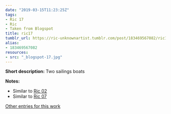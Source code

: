 ```yaml
---
date: "2019-03-15T11:23:25Z"
tags:
- Ric 17
- Ric
- Taken from Blogspot
title: ric17
tumblr_url: https://ric-unknownartist.tumblr.com/post/183469567082/ric17
alias:
- 183469567082
resources:
- src: "_blogspot-17.jpg"
---
```


**Short description:** Two sailings boats

**Notes:**

- Similar to [Ric 02](/tags/Ric-02)
- Similar to [Ric 07](/tags/Ric-07)

[Other entries for this work](/tags/Ric-17)
